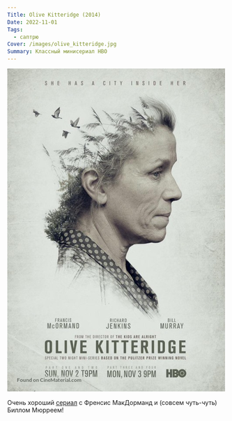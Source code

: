 ```yaml
---
Title: Olive Kitteridge (2014)
Date: 2022-11-01
Tags:
  - саптрю
Cover: /images/olive_kitteridge.jpg
Summary: Классный минисериал HBO
---
```


![Olive Kitteridge](images/olive_kitteridge.jpg)

Очень хороший [сериал][1] с Френсис МакДорманд и (совсем чуть-чуть) Биллом Мюрреем!

[1]: https://www.imdb.com/title/tt3012698/